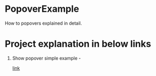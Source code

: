 # PopoverExample
How to popovers explained in detail.

# Project explanation in below links
  1. Show popover simple example - <p><a href="https://slicode.com/how-to-show-popovers-in-ios-swift/(opens in a new tab)">link</a></p> 
